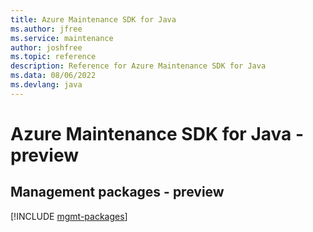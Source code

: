 ```yaml
---
title: Azure Maintenance SDK for Java
ms.author: jfree
ms.service: maintenance
author: joshfree
ms.topic: reference
description: Reference for Azure Maintenance SDK for Java
ms.data: 08/06/2022
ms.devlang: java
---
```

# Azure Maintenance SDK for Java - preview

## Management packages - preview
[!INCLUDE [mgmt-packages](maintenance-mgmt-index.md)]